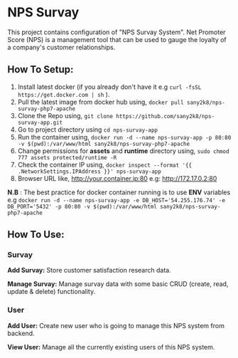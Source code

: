 # NPS Survay

This project contains configuration of "NPS Survay System". Net Promoter Score (NPS) is a management tool that can be used to gauge the loyalty of a company's customer relationships. 

## How To Setup:

1.  Install latest docker (if you already don't have it e.g `curl -fsSL https://get.docker.com | sh` ).
2.  Pull the latest image from docker hub using, `docker pull sany2k8/nps-survay-php7-apache`
3.  Clone the Repo using, `git clone https://github.com/sany2k8/nps-survay-app.git`
4.  Go to project directory using `cd nps-survay-app`
5.  Run the container using, `docker run -d --name nps-survay-app -p 80:80 -v $(pwd):/var/www/html sany2k8/nps-survay-php7-apache`
6.  Change permissions for **assets** and **runtime** directory using, `sudo chmod 777 assets protected/runtime -R` 
7.  Check the container IP using, `docker inspect --format '{{ .NetworkSettings.IPAddress }}' nps-survay-app`
8.  Browser URL like,  http://your.container.ip:80 e.g: http://172.17.0.2:80

**N.B** :  The best practice for docker container running is to use **ENV** variables e.g `docker run -d --name nps-survay-app -e DB_HOST='54.255.176.74' -e DB_PORT='5432' -p 80:80 -v $(pwd):/var/www/html sany2k8/nps-survay-php7-apache`


## How To Use:

### Survay

**Add Survay:** Store customer satisfaction research data.

**Manage Survay:** Manage survay data with some basic CRUD (create, read, update & delete) functionality.

### User

**Add User:** Create new user who is going to manage this NPS system from backend.

**View User:** Manage all the currently existing users of this NPS system.
